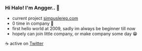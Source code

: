 ### Hi Halo! I'm Angger.. 👋

- current project [simpuslerep.com](https://simpuslerep.com)
- 0 time in company 🤭
- first hello world at 2009, sadly im always be beginner till now
- hopely can join little company, or make company some day 😁

☕ active on [Twitter](https://twitter.com/AnggerMpd])
